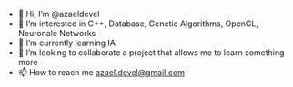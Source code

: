 - 👋 Hi, I’m @azaeldevel
- 👀 I’m interested in C++, Database, Genetic Algorithms, OpenGL, Neuronale Networks
- 🌱 I’m currently learning IA
- 💞️ I’m looking to collaborate a project that allows me to learn something more
- 📫 How to reach me azael.devel@gmail.com

<!---
azaeldevel/azaeldevel is a ✨ special ✨ repository because its `README.md` (this file) appears on your GitHub profile.
You can click the Preview link to take a look at your changes.
--->
